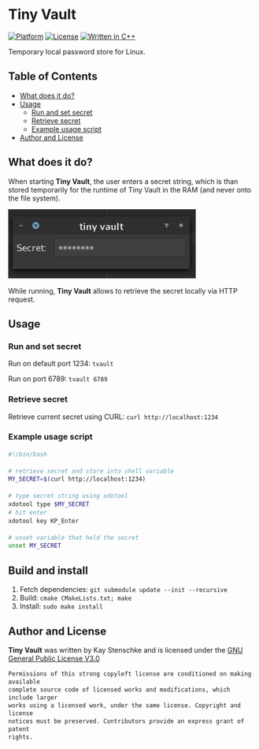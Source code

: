 Tiny Vault
==========

[![Platform](https://img.shields.io/badge/platform-linux-blue)](#)
[![License](https://img.shields.io/badge/License-GPL3)](https://github.com/kstenschke/tiny-vault/blob/master/LICENSE)
[![Written in C++](https://img.shields.io/badge/written%20in-C++-blue)](#)  


Temporary local password store for Linux.  


## Table of Contents

* [What does it do?](#what-does-it-do)
* [Usage](#usage)
  + [Run and set secret](#run-and-set-secret)
  + [Retrieve secret](#retrieve-secret)
  + [Example usage script](#example-usage-script)
* [Author and License](#author-and-license)


## What does it do?

When starting **Tiny Vault**, the user enters a secret string, which is than
stored temporarily for the runtime of Tiny Vault in the RAM (and never onto the
file system).  

![Screenshot](/assets/screenshot.png) 

While running, **Tiny Vault** allows to retrieve the secret locally via HTTP 
request.  


## Usage

### Run and set secret

Run on default port 1234: ```tvault```  

Run on port 6789: ```tvault 6789```


### Retrieve secret

Retrieve current secret using CURL: ```curl http://localhost:1234```


### Example usage script

```sh
#!/bin/bash

# retrieve secret and store into shell variable
MY_SECRET=$(curl http://localhost:1234)

# type secret string using xdotool
xdotool type $MY_SECRET
# hit enter
xdotool key KP_Enter

# unset variable that held the secret
unset MY_SECRET
```  


## Build and install

1. Fetch dependencies: ```git submodule update --init --recursive```
2. Build: ```cmake CMakeLists.txt; make```
3. Install: ```sudo make install```
 

## Author and License

**Tiny Vault** was written by Kay Stenschke and is licensed under the 
[GNU General Public License V3.0](https://www.gnu.org/licenses/licenses.html#GPL)  

```
Permissions of this strong copyleft license are conditioned on making available 
complete source code of licensed works and modifications, which include larger 
works using a licensed work, under the same license. Copyright and license 
notices must be preserved. Contributors provide an express grant of patent 
rights.
```
